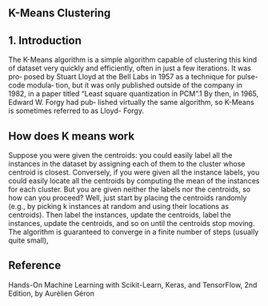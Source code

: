 ## K-Means Clustering ##

## 1. Introduction ##
The K-Means algorithm is a simple algorithm capable of clustering this kind of dataset very quickly and efficiently, often in just a few iterations. It was pro‐ posed by Stuart Lloyd at the Bell Labs in 1957 as a technique for pulse-code modula‐ tion, but it was only published outside of the company in 1982, in a paper titled “Least square quantization in PCM”.1 By then, in 1965, Edward W. Forgy had pub‐ lished virtually the same algorithm, so K-Means is sometimes referred to as Lloyd- Forgy.

## How does K means work ##

Suppose you were given the centroids: you could easily label all the instances in the dataset by assigning each of them to the cluster whose centroid is closest. Conversely, if you were given all the instance labels, you could easily locate all the centroids by computing the mean of the instances for each cluster. But you are given neither the labels nor the centroids, so how can you proceed? Well, just start by placing the centroids randomly (e.g., by picking k instances at random and using their locations as centroids). Then label the instances, update the centroids, label the instances, update the centroids, and so on until the centroids stop moving. The algorithm is guaranteed to converge in a finite number of steps (usually quite small), 

## Reference ##

 Hands-On Machine Learning with Scikit-Learn, Keras, and TensorFlow, 2nd Edition, by Aurélien Géron
